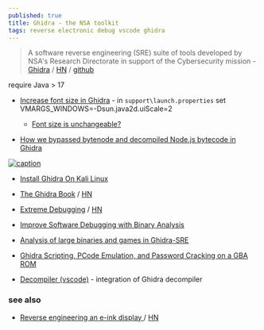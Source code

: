 ```yaml
---
published: true
title: Ghidra - the NSA toolkit
tags: reverse electronic debug vscode ghidra
---
```

> A software reverse engineering (SRE) suite of tools developed by NSA's Research Directorate in support of the Cybersecurity mission - [Ghidra](https://ghidra-sre.org/) / [HN](https://news.ycombinator.com/item?id=19315273) / [github](https://github.com/NationalSecurityAgency/ghidra)

require Java > 17

- [Increase font size in Ghidra](https://reverseengineering.stackexchange.com/questions/31961/increase-font-size-in-ghidra) - in `support\launch.properties` set VMARGS_WINDOWS=-Dsun.java2d.uiScale=2
	- [Font size is unchangeable?](https://github.com/NationalSecurityAgency/ghidra/issues/83)

- [How we bypassed bytenode and decompiled Node.js bytecode in Ghidra](https://swarm.ptsecurity.com/how-we-bypassed-bytenode-and-decompiled-node-js-bytecode-in-ghidra/)

[![caption](https://blogs.blackberry.com/content/dam/blogs-blackberry-com/images/blogs/2019/07/080619-ghidra-cylance-lrg.jpg)](https://blogs.blackberry.com/en/2019/07/an-introduction-to-code-analysis-with-ghidra)

- [Install Ghidra On Kali Linux](https://executeatwill.com/2019/04/04/Install-Ghidra-on-Kali-Linux/)
- [The Ghidra Book](https://nostarch.com/GhidraBook) / [HN](https://news.ycombinator.com/item?id=24879314)
- [Extreme Debugging](https://squanderingti.me/blog/2020/10/28/extreme-debugging.html) / [HN](https://news.ycombinator.com/item?id=24950120)
- [Improve Software Debugging with Binary Analysis](https://h313.info/blog/cpp/security/binary-analysis/2020/11/06/improve-software-debugging-with-binary-analysis.html)

- [Analysis of large binaries and games in Ghidra-SRE](https://news.ycombinator.com/item?id=27972308)
- [Ghidra Scripting, PCode Emulation, and Password Cracking on a GBA ROM](https://wrongbaud.github.io/posts/kong-vs-ghidra/)

- [Decompiler (vscode)](https://marketplace.visualstudio.com/items?itemName=tintinweb.vscode-decompiler) -  integration of Ghidra decompiler

### see also
- [Reverse engineering an e-ink display ](https://zeus.ugent.be/blog/22-23/reverse_engineering_epaper/) / [HN](https://news.ycombinator.com/item?id=34738649)
